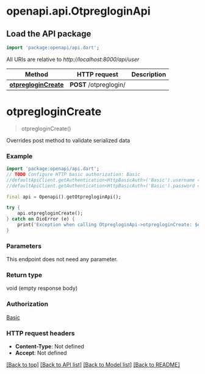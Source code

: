 # openapi.api.OtpregloginApi

## Load the API package
```dart
import 'package:openapi/api.dart';
```

All URIs are relative to *http://localhost:8000/api/user*

Method | HTTP request | Description
------------- | ------------- | -------------
[**otpregloginCreate**](OtpregloginApi.md#otpreglogincreate) | **POST** /otpreglogin/ | 


# **otpregloginCreate**
> otpregloginCreate()



Overrides post method to validate serialized data

### Example
```dart
import 'package:openapi/api.dart';
// TODO Configure HTTP basic authorization: Basic
//defaultApiClient.getAuthentication<HttpBasicAuth>('Basic').username = 'YOUR_USERNAME'
//defaultApiClient.getAuthentication<HttpBasicAuth>('Basic').password = 'YOUR_PASSWORD';

final api = Openapi().getOtpregloginApi();

try {
    api.otpregloginCreate();
} catch on DioError (e) {
    print('Exception when calling OtpregloginApi->otpregloginCreate: $e\n');
}
```

### Parameters
This endpoint does not need any parameter.

### Return type

void (empty response body)

### Authorization

[Basic](../README.md#Basic)

### HTTP request headers

 - **Content-Type**: Not defined
 - **Accept**: Not defined

[[Back to top]](#) [[Back to API list]](../README.md#documentation-for-api-endpoints) [[Back to Model list]](../README.md#documentation-for-models) [[Back to README]](../README.md)

